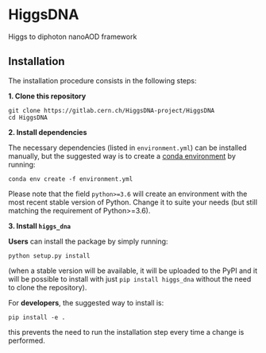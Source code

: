 # HiggsDNA
Higgs to diphoton nanoAOD framework

## Installation

The installation procedure consists in the following steps:

 **1. Clone this repository**
```
git clone https://gitlab.cern.ch/HiggsDNA-project/HiggsDNA
cd HiggsDNA
```
**2. Install dependencies**

The necessary dependencies (listed in ```environment.yml```) can be installed manually, but the suggested way is to create a [conda environment](https://docs.conda.io/projects/conda/en/latest/user-guide/tasks/manage-environments.html) by running: 
```
conda env create -f environment.yml
```
Please note that the field ```python>=3.6``` will create an environment with the most recent stable version of Python. Change it to suite your needs (but still matching the requirement of Python>=3.6). 

 **3. Install ```higgs_dna```**
 
**Users** can install the package by simply running:
```
python setup.py install
```
(when a stable version will be available, it will be uploaded to the PyPI and it will be possible to install with just ```pip install higgs_dna``` without the need to clone the repository). 


For **developers**, the suggested way to install is:
```
pip install -e .
```
this prevents the need to run the installation step every time a change is performed.
